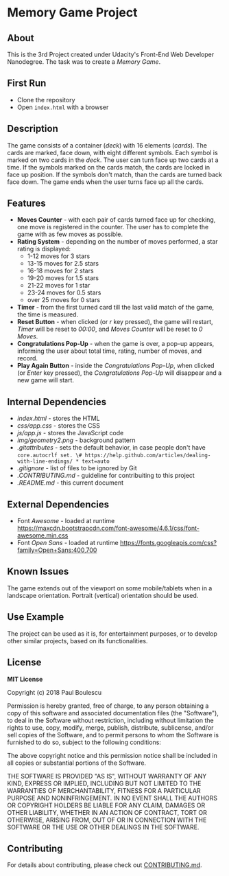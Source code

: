 # Memory Game Project

## About

This is the 3rd Project created under Udacity's Front-End Web Developer Nanodegree. The task was to create a _Memory Game_.

## First Run

* Clone the repository
* Open `index.html` with a browser

## Description

The game consists of a container (_deck_) with 16 elements (_cards_). The cards are marked, face down, with eight different symbols. Each symbol is marked on two cards in the _deck_. The user can turn face up two cards at a time. If the symbols marked on the cards match, the cards are locked in face up position. If the symbols don't match, than the cards are turned back face down. The game ends when the user turns face up all the cards.

## Features

* **Moves Counter** - with each pair of cards turned face up for checking, one move is registered in the counter. The user has to complete the game with as few moves as possible.
* **Rating System** - depending on the number of moves performed, a star rating is displayed: 
  * 1-12 moves for 3 stars
  * 13-15 moves for 2.5 stars
  * 16-18 moves for 2 stars
  * 19-20 moves for 1.5 stars
  * 21-22 moves for 1 star
  * 23-24 moves for 0.5 stars
  * over 25 moves for 0 stars
* **Timer** - from the first turned card till the last valid match of the game, the time is measured.
* **Reset Button** - when clicked (or _r_ key pressed), the game will restart, _Timer_ will be reset to _00:00_, and _Moves Counter_ will be reset to _0 Moves_.
* **Congratulations Pop-Up** - when the game is over, a pop-up appears, informing the user about total time, rating, number of moves, and record.
* **Play Again Button** - inside the _Congratulations Pop-Up_, when clicked (or _Enter_ key pressed), the _Congratulations Pop-Up_ will disappear and a new game will start.

## Internal Dependencies

* _index.html_ - stores the HTML
* _css/app.css_ - stores the CSS
* _js/app.js_ - stores the JavaScript code
* _img/geometry2.png_ - background pattern
* _.gitattributes_ - sets the default behavior, in case people don't have `core.autocrlf set. \# https://help.github.com/articles/dealing-with-line-endings/ * text=auto`
* _.gitignore_ - list of files to be ignored by Git
* _.CONTRIBUTING.md_ - guideline for contribuiting to this project
* _.README.md_ - this current document

## External Dependencies

* Font _Awesome_ - loaded at runtime https://maxcdn.bootstrapcdn.com/font-awesome/4.6.1/css/font-awesome.min.css
* Font _Open Sans_ - loaded at runtime https://fonts.googleapis.com/css?family=Open+Sans:400,700

## Known Issues

The game extends out of the viewport on some mobile/tablets when in a landscape orientation. Portrait (vertical) orientation should be used.

## Use Example

The project can be used as it is, for entertainment purposes, or to develop other similar projects, based on its functionalities.

## License

**MIT License**

Copyright (c) 2018 Paul Boulescu

Permission is hereby granted, free of charge, to any person obtaining a copy of this software and associated documentation files (the "Software"), to deal in the Software without restriction, including without limitation the rights to use, copy, modify, merge, publish, distribute, sublicense, and/or sell copies of the Software, and to permit persons to whom the Software is furnished to do so, subject to the following conditions:

The above copyright notice and this permission notice shall be included in all copies or substantial portions of the Software.

THE SOFTWARE IS PROVIDED "AS IS", WITHOUT WARRANTY OF ANY KIND, EXPRESS OR IMPLIED, INCLUDING BUT NOT LIMITED TO THE WARRANTIES OF MERCHANTABILITY, FITNESS FOR A PARTICULAR PURPOSE AND NONINFRINGEMENT. IN NO EVENT SHALL THE AUTHORS OR COPYRIGHT HOLDERS BE LIABLE FOR ANY CLAIM, DAMAGES OR OTHER LIABILITY, WHETHER IN AN ACTION OF CONTRACT, TORT OR OTHERWISE, ARISING FROM, OUT OF OR IN CONNECTION WITH THE SOFTWARE OR THE USE OR OTHER DEALINGS IN THE SOFTWARE.

## Contributing

For details about contributing, please check out [CONTRIBUTING.md](CONTRIBUTING.md).
